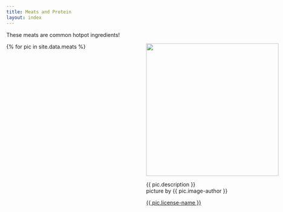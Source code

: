 ```yaml
---
title: Meats and Protein
layout: index
---
```


<p>
These meats are common hotpot ingredients!
</p>

<div style="display:grid; grid-gap:20px; margin: auto; grid-template-columns: repeat(4, 350px)">
    {% for pic in site.data.meats %}
        <div style="align-self: baseline; display: block;">
            <img src="{{ pic.image-url }}" style="width:350px; object-fit: cover;">
            <p style="display: block; margin-block-start: 1em; margin-block-end: 1em; margin-inline-start: 0px; margin-inline-end: 0px;">
                {{ pic.description }} 
                <br>picture by {{ pic.image-author }}
            </p>
            <p>
                <a href="{{ pic.license-url }}">{{ pic.license-name }}</a>
            </p>
        </div>
    {% endfor %}
</div>